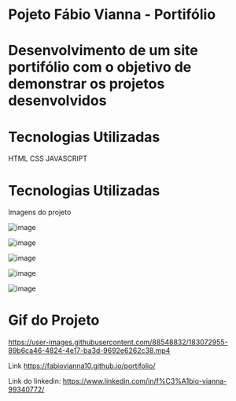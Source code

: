 

# Pojeto  Fábio Vianna - Portifólio


 # Desenvolvimento de um site portifólio com o objetivo de demonstrar os projetos desenvolvidos  
 
 
 # Tecnologias Utilizadas
 
 HTML
 CSS
 JAVASCRIPT
 
 
 
 
  # Tecnologias Utilizadas
 
 
 
 
 
 
 Imagens do projeto
 
 ![image](https://user-images.githubusercontent.com/88548832/183072490-90a91d45-cad8-4df2-aa95-9efc98a8cca6.png)
 
 ![image](https://user-images.githubusercontent.com/88548832/183072583-1e491fc4-822b-46bc-a456-33bf12c4e0ca.png)

![image](https://user-images.githubusercontent.com/88548832/183072640-04d7066b-a9bd-4bcf-a5df-b2227c764892.png)

![image](https://user-images.githubusercontent.com/88548832/183072683-f580297e-6fe9-42a9-886c-ab6ed7f64755.png)

![image](https://user-images.githubusercontent.com/88548832/183072717-967fb0bf-e447-493e-abb9-edd18283954e.png)

 
 
 # Gif do Projeto
 
 


https://user-images.githubusercontent.com/88548832/183072955-89b6ca46-4824-4e17-ba3d-9692e6262c38.mp4


 

 Link https://fabiovianna10.github.io/portifolio/
 
 Link do linkedin: https://www.linkedin.com/in/f%C3%A1bio-vianna-99340772/



